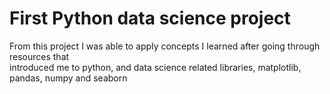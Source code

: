 # First Python data science project

From this project I was able to apply concepts I learned after going through resources that<br>
introduced me to python, and data science related libraries, matplotlib, pandas, numpy and seaborn<br>
